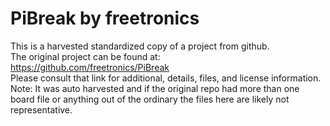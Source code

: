 
# PiBreak by freetronics  
This is a harvested standardized copy of a project from github.  
The original project can be found at:  
https://github.com/freetronics/PiBreak  
Please consult that link for additional, details, files, and license information.  
Note: It was auto harvested and if the original repo had more than one board file or anything out of the ordinary the files here are likely not representative.  
    